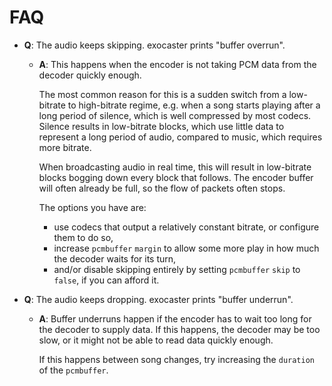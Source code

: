 
# FAQ

* **Q**: The audio keeps skipping. exocaster prints "buffer overrun".
    * **A**: This happens when the encoder is not taking PCM data from
      the decoder quickly enough.

      The most common reason for this is a sudden switch from a low-bitrate
      to high-bitrate regime, e.g. when a song starts playing after a long
      period of silence, which is well compressed by most codecs. Silence
      results in low-bitrate blocks, which use little data to represent
      a long period of audio, compared to music, which requires more bitrate.

      When broadcasting audio in real time, this will result in low-bitrate
      blocks bogging down every block that follows. The encoder buffer
      will often already be full, so the flow of packets often stops.

      The options you have are:
      * use codecs that output a relatively constant bitrate, or configure
        them to do so,
      * increase `pcmbuffer` `margin` to allow some more play in how much the
        decoder waits for its turn,
      * and/or disable skipping entirely by setting `pcmbuffer` `skip` to
        `false`, if you can afford it.

* **Q**: The audio keeps dropping. exocaster prints "buffer underrun".
    * **A**: Buffer underruns happen if the encoder has to wait too long for
      the decoder to supply data. If this happens, the decoder may be too slow,
      or it might not be able to read data quickly enough.

      If this happens between song changes, try increasing the `duration`
      of the `pcmbuffer`.

